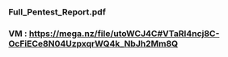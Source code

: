 ### Full_Pentest_Report.pdf

### VM : https://mega.nz/file/utoWCJ4C#VTaRl4ncj8C-OcFiECe8N04UzpxqrWQ4k_NbJh2Mm8Q
